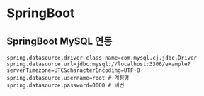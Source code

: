# SpringBoot

## SpringBoot MySQL 연동
```
spring.datasource.driver-class-name=com.mysql.cj.jdbc.Driver
spring.datasource.url=jdbc:mysql://localhost:3306/example?serverTimezone=UTC&characterEncoding=UTF-8
spring.datasource.username=root	# 계정명
spring.datasource.password=0000	# 비번
```
